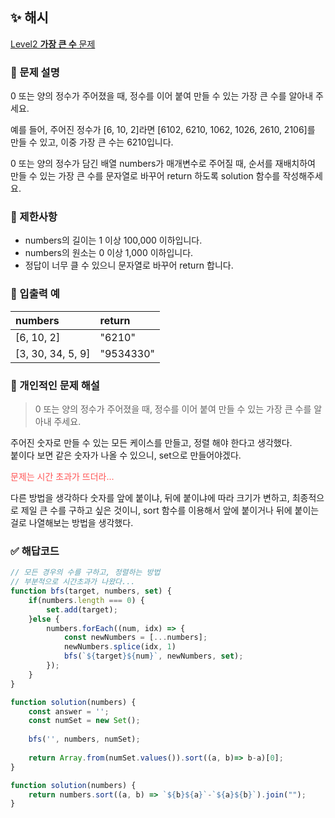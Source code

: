 ## ✨ 해시
[Level2 **가장 큰 수** 문제](https://school.programmers.co.kr/learn/courses/30/lessons/42746) 

### 📘 문제 설명
0 또는 양의 정수가 주어졌을 때, 정수를 이어 붙여 만들 수 있는 가장 큰 수를 알아내 주세요.

예를 들어, 주어진 정수가 [6, 10, 2]라면 [6102, 6210, 1062, 1026, 2610, 2106]를 만들 수 있고, 이중 가장 큰 수는 6210입니다.

0 또는 양의 정수가 담긴 배열 numbers가 매개변수로 주어질 때, 순서를 재배치하여 만들 수 있는 가장 큰 수를 문자열로 바꾸어 return 하도록 solution 함수를 작성해주세요.

### 📕 제한사항
- numbers의 길이는 1 이상 100,000 이하입니다.
- numbers의 원소는 0 이상 1,000 이하입니다.
- 정답이 너무 클 수 있으니 문자열로 바꾸어 return 합니다.

### 📙 입출력 예
|numbers|return|
|:---|:---|
|[6, 10, 2]|"6210"|
|[3, 30, 34, 5, 9]|"9534330"|


### 📗 개인적인 문제 해설
> 0 또는 양의 정수가 주어졌을 때, 정수를 이어 붙여 만들 수 있는 가장 큰 수를 알아내 주세요.

주어진 숫자로 만들 수 있는 모든 케이스를 만들고, 정렬 해야 한다고 생각했다.    
붙이다 보면 같은 숫자가 나올 수 있으니, set으로 만들어야겠다.

<span style="color: #FF5555;">문제는 시간 초과가 뜨더라...</span>

다른 방법을 생각하다 숫자를 앞에 붙이냐, 뒤에 붙이냐에 따라 크기가 변하고, 최종적으로 제일 큰 수를 구하고 싶은 것이니, sort 함수를 이용해서 앞에 붙이거나 뒤에 붙이는 걸로 나열해보는 방법을 생각했다.

### ✅ 해답코드
```javascript
// 모든 경우의 수를 구하고, 정렬하는 방법
// 부분적으로 시간초과가 나왔다...
function bfs(target, numbers, set) {
    if(numbers.length === 0) {
        set.add(target);
    }else {
        numbers.forEach((num, idx) => {
            const newNumbers = [...numbers];
            newNumbers.splice(idx, 1)
            bfs(`${target}${num}`, newNumbers, set);
        });
    }
}

function solution(numbers) {
    const answer = '';
    const numSet = new Set();
    
    bfs('', numbers, numSet);
    
    return Array.from(numSet.values()).sort((a, b)=> b-a)[0];
}

```

```javascript
function solution(numbers) {
    return numbers.sort((a, b) => `${b}${a}`-`${a}${b}`).join("");
}
```